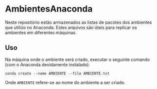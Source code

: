 # AmbientesAnaconda

Neste repositório estão armazenados as listas de pacotes dos ambientes que utilizo no Anaconda. Estes arquivos são úteis para replicar os ambientes em diferentes máquinas.

## Uso

Na máquina onde o ambiente será criado, executar o seguinte comando (com o Anaconda devidamente instalado):

    conda create --name AMBIENTE --file AMBIENTE.txt

Onde ``AMBIENTE`` refere-se ao nome do ambiente a ser criado.
